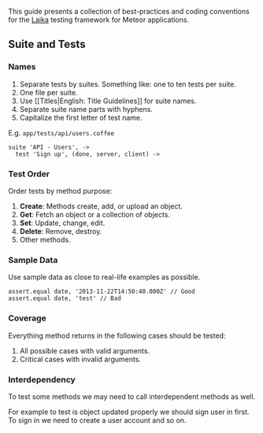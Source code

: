 This guide presents a collection of best-practices and coding conventions
for the [Laika][laika] testing framework for Meteor applications.

## Suite and Tests

### Names

1. Separate tests by suites. Something like: one to ten tests per suite.
2. One file per suite.
3. Use [[Titles|English: Title Guidelines]] for suite names.
4. Separate suite name parts with hyphens.
5. Capitalize the first letter of test name.

E.g. `app/tests/api/users.coffee`
```
suite 'API - Users', ->
  test 'Sign up', (done, server, client) ->
```
### Test Order

Order tests by method purpose:

1. **Create**: Methods create, add, or upload an object.
2. **Get**: Fetch an object or a collection of objects.
3. **Set**: Update, change, edit.  
4. **Delete**: Remove, destroy.
5. Other methods.

### Sample Data

Use sample data as close to real-life examples as possible.

```
assert.equal date, '2013-11-22T14:50:40.000Z' // Good
assert.equal date, 'test' // Bad
```

### Coverage

Everything method returns in the following cases should be tested:

1. All possible cases with valid arguments.
2. Critical cases with invalid arguments.

### Interdependency 

To test some methods we may need to call interdependent methods as well.

For example to test is object updated properly we should sign user in first.
To sign in we need to create a user account and so on.

[laika]: http://arunoda.github.io/laika/